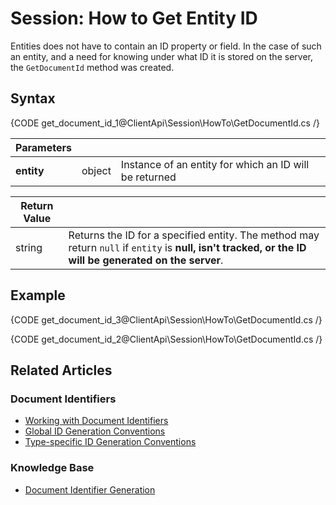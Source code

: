 # Session: How to Get Entity ID

Entities does not have to contain an ID property or field. In the case of such an entity, and a need for knowing under what ID it is stored on the server, the `GetDocumentId` method was created.

## Syntax

{CODE get_document_id_1@ClientApi\Session\HowTo\GetDocumentId.cs /}

| Parameters | | |
| ------------- | ------------- | ----- |
| **entity** | object | Instance of an entity for which an ID will be returned |

| Return Value | |
| ------------- | ----- |
| string | Returns the ID for a specified entity. The method may return `null` if `entity` is **null, isn't tracked, or the ID will be generated on the server**. |

## Example

{CODE get_document_id_3@ClientApi\Session\HowTo\GetDocumentId.cs /}

{CODE get_document_id_2@ClientApi\Session\HowTo\GetDocumentId.cs /}

## Related Articles

### Document Identifiers

- [Working with Document Identifiers](../../../client-api/document-identifiers/working-with-document-identifiers)
- [Global ID Generation Conventions](../../../client-api/configuration/identifier-generation/global)
- [Type-specific ID Generation Conventions](../../../client-api/configuration/identifier-generation/type-specific)

### Knowledge Base

- [Document Identifier Generation](../../../server/kb/document-identifier-generation)
